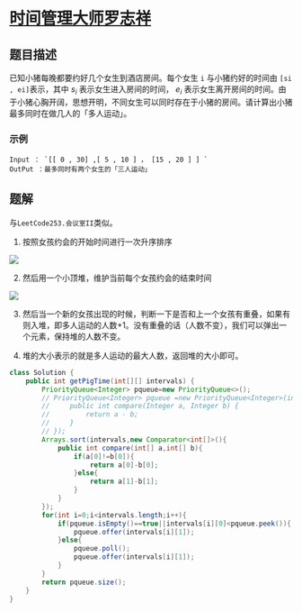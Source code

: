 # [时间管理大师罗志祥](https://leetcode-solution.cn/everyday/347)
## 题目描述
已知小猪每晚都要约好几个女生到酒店房间。每个女生 `i` 与小猪约好的时间由 `[si , ei]`表示，其中 $s_{i}$ 表示女生进入房间的时间， $e_{i}$ 表示女生离开房间的时间。由于小猪心胸开阔，思想开明，不同女生可以同时存在于小猪的房间。请计算出小猪最多同时在做几人的「多人运动」。

### 示例
```
Input ： `[[ 0 , 30] ,[ 5 , 10 ] ， [15 , 20 ] ] `
OutPut ：最多同时有两个女生的「三人运动」
```
## 题解
与`LeetCode253.会议室II`类似。

1. 按照女孩约会的开始时间进行一次升序排序

![](https://picgp.oss-cn-beijing.aliyuncs.com/img/20200914181604.png)

2. 然后用一个小顶堆，维护当前每个女孩约会的结束时间

![](https://picgp.oss-cn-beijing.aliyuncs.com/img/20200914181618.png)

3. 然后当一个新的女孩出现的时候，判断一下是否和上一个女孩有重叠，如果有则入堆，即多人运动的人数+1。没有重叠的话（人数不变），我们可以弹出一个元素，保持堆的人数不变。

4. 堆的大小表示的就是多人运动的最大人数，返回堆的大小即可。


```java
class Solution {
    public int getPigTime(int[][] intervals) {
        PriorityQueue<Integer> pqueue=new PriorityQueue<>();
        // PriorityQueue<Integer> pqueue =new PriorityQueue<Integer>(intervals.length,new Comparator<Integer>() {
        //     public int compare(Integer a, Integer b) {
        //         return a - b;
        //     }
        // });
        Arrays.sort(intervals,new Comparator<int[]>(){
            public int compare(int[] a,int[] b){
                if(a[0]!=b[0]){
                    return a[0]-b[0];
                }else{
                    return a[1]-b[1];
                }
            }
        });
        for(int i=0;i<intervals.length;i++){
            if(pqueue.isEmpty()==true||intervals[i][0]<pqueue.peek()){
                pqueue.offer(intervals[i][1]);
            }else{
                pqueue.poll();
                pqueue.offer(intervals[i][1]);
            }
        }
        return pqueue.size();
    }
}